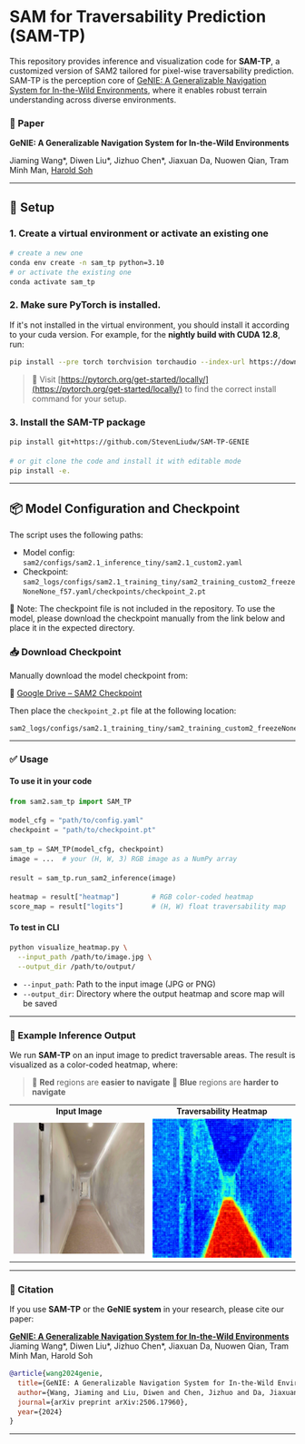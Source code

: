 # SAM for Traversability Prediction (SAM-TP)

This repository provides inference and visualization code for **SAM-TP**, a customized version of SAM2 tailored for pixel-wise traversability prediction. SAM-TP is the perception core of [GeNIE: A Generalizable Navigation System for In-the-Wild Environments](https://arxiv.org/abs/2506.17960), where it enables robust terrain understanding across diverse environments.


### 📄 Paper

**GeNIE: A Generalizable Navigation System for In-the-Wild Environments**

Jiaming Wang*, Diwen Liu*, Jizhuo Chen*, Jiaxuan Da, Nuowen Qian, Tram Minh Man, [Harold Soh](https://haroldsoh.com/)

---

## 🔧 Setup

### 1. Create a virtual environment or activate an existing one

```bash
# create a new one
conda env create -n sam_tp python=3.10
# or activate the existing one
conda activate sam_tp
```

### 2. Make sure PyTorch is installed.
If it's not installed in the virtual environment, you should install it according to your cuda version.
For example, for the **nightly build with CUDA 12.8**, run:

```bash
pip install --pre torch torchvision torchaudio --index-url https://download.pytorch.org/whl/nightly/cu128
```

> 🔗 Visit [https://pytorch.org/get-started/locally/](https://pytorch.org/get-started/locally/) to find the correct install command for your setup.

### 3. Install the SAM-TP package

```bash
pip install git+https://github.com/StevenLiudw/SAM-TP-GENIE

# or git clone the code and install it with editable mode
pip install -e.
```

---

## 📦 Model Configuration and Checkpoint

The script uses the following paths:

* Model config:
  `sam2/configs/sam2.1_inference_tiny/sam2.1_custom2.yaml`
* Checkpoint:
  `sam2_logs/configs/sam2.1_training_tiny/sam2_training_custom2_freezeNoneNone_f57.yaml/checkpoints/checkpoint_2.pt`
  
🔔 Note: The checkpoint file is not included in the repository.
To use the model, please download the checkpoint manually from the link below and place it in the expected directory.

### 📥 Download Checkpoint

Manually download the model checkpoint from:

🔗 [Google Drive – SAM2 Checkpoint](https://drive.google.com/drive/folders/190yHH-TcfQVoByZeB1809sPIR62CsBD1?dmr=1&ec=wgc-drive-hero-goto)

Then place the `checkpoint_2.pt` file at the following location:

```
sam2_logs/configs/sam2.1_training_tiny/sam2_training_custom2_freezeNoneNone_f57.yaml/checkpoints/checkpoint_2.pt
```

---

### ✅ Usage

#### To use it in your code
```python
from sam2.sam_tp import SAM_TP

model_cfg = "path/to/config.yaml"
checkpoint = "path/to/checkpoint.pt"

sam_tp = SAM_TP(model_cfg, checkpoint)
image = ...  # your (H, W, 3) RGB image as a NumPy array

result = sam_tp.run_sam2_inference(image)

heatmap = result["heatmap"]        # RGB color-coded heatmap
score_map = result["logits"]       # (H, W) float traversability map
```

#### To test in CLI

```bash
python visualize_heatmap.py \
  --input_path /path/to/image.jpg \
  --output_dir /path/to/output/
```

* `--input_path`: Path to the input image (JPG or PNG)
* `--output_dir`: Directory where the output heatmap and score map will be saved

---

### 🧪 Example Inference Output

We run **SAM-TP** on an input image to predict traversable areas. The result is visualized as a color-coded heatmap, where:

> 🔴 **Red** regions are **easier to navigate**
> 🔵 **Blue** regions are **harder to navigate**

<div align="center">

<table>
  <tr>
    <td align="center"><strong>Input Image</strong></td>
    <td align="center"><strong>Traversability Heatmap</strong></td>
  </tr>
  <tr>
    <td><img src="example/0001.jpeg" width="300"></td>
    <td><img src="example/heatmap.jpg" width="300"></td>
  </tr>
</table>

</div>

---


### 🔖 Citation

If you use **SAM-TP** or the **GeNIE system** in your research, please cite our paper:

**[GeNIE: A Generalizable Navigation System for In-the-Wild Environments](https://arxiv.org/abs/2506.17960)**
Jiaming Wang\*, Diwen Liu\*, Jizhuo Chen\*, Jiaxuan Da, Nuowen Qian, Tram Minh Man, Harold Soh

```bibtex
@article{wang2024genie,
  title={GeNIE: A Generalizable Navigation System for In-the-Wild Environments},
  author={Wang, Jiaming and Liu, Diwen and Chen, Jizhuo and Da, Jiaxuan and Qian, Nuowen and Man, Tram Minh and Soh, Harold},
  journal={arXiv preprint arXiv:2506.17960},
  year={2024}
}
```


---
